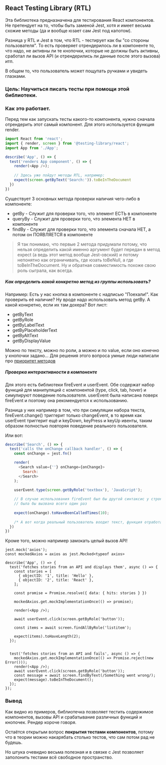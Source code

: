 ## React Testing Library (RTL)

Эта библиотека предназначена для тестирования React компонентов. Не претендует на то, чтобы быть заменой Jest,
хотя и имеет весьма схожие методы (да и вообще юзает сам Jest под капотом).

Разница у RTL и Jest в том, что RTL - тестирует как бы "со стороны пользователя". То есть проверяет 
отрендерилось ли в компоненте то, что надо, не активны ли те кнопочки, которые не должны быть активны,
сработал ли вызов API (и отрендерились ли данные после этого вызова) итп. 

В общем то, что пользователь может пощупать ручками и увидеть глазками.

### Цель: Научиться писать тесты при помощи этой библиотеки.

### Как это работает.

Перед тем как запускать тесты какого-то компонента, нужно сначала отрендерить этот самый компонент.
Для этого используется функция render.

```js
import React from 'react';
import { render, screen } from '@testing-library/react';
import App from './App';

describe('App', () => {
  test('renders App component', () => {
    render(<App />);
    
    // Здесь уже пойдут методы RTL, например:
    expect(screen.getByText('Search:')).toBeInTheDocument
  })
})
```

Существует 3 основных метода проверки наличия чего-либо в компоненте:
- getBy - Служит для проверки того, что элемент ЕСТЬ в компоненте
- queryBy - Служит для проверки того, что элемента НЕТ в компоненте
- findBy - Служит для проверки того, что элемента сначала НЕТ, а потом он ПОЯВЛЯЕТСЯ в компоненте

>Я так понимаю, что первые 2 метода придумали потому, что нельзя определить какой именно аргумент будет 
передан в метод expect (а ведь этот метод вообще Jest-овский) и потому непонятно как ограничивать, где юзать
toBeNull, а где toBeInTheDocument. Ну и обратная совместимость похоже свою роль сыграла, как всегда.

##### Как определить какой конкретно метод из группы использовать?
Например: Есть у нас кнопка в компоненте с надписью "Поехали!". Как проверить её наличие? Ну вроде надо
использовать метод getBy. 
А какой конкретно, если их там дохера? Вот лист:
- getByText
- getByRole
- getByLabelText
- getByPlaceholderText
- getByAltText
- getByDisplayValue

Можно по тексту, можно по роли, а можно и по value, если оно конечно у кнопочки задано...
Для решения этого вопроса умные люди написали про [приоритет методов](https://testing-library.com/docs/queries/about/#priority)

##### Проверка интерактивности в компоненте

Для этого есть библиотеки fireEvent и userEvent.
Обе содержат набор функций для манипуляций с компонентой (type, click, tab, hover) и симулируют поведение 
пользователя. userEvent была написана поверх fireEvent и поэтому она рекомендуется к использованию.

Разница у них например в том, что при симуляции набора текста, fireEvent.change() триггерит только changeEvent, 
в то время как userEvent триггерит ещё и keyDown, keyPress и keyUp ивенты, таким образом полностью повторяя 
поведение реального пользователя.

Или вот:

```js
describe('Search', () => {
  test('calls the onChange callback handler', () => {
    const onChange = jest.fn()

    render(
      <Search value={''} onChange={onChange}>
        Search:
      </Search>
    );

    userEvent.type(screen.getByRole('textbox'), 'JavaScript');
    
    // В случае использования fireEvent был бы другой синтаксис у строки сверху и функция onChange
    // была бы вызвана всего один раз
    
    expect(onChange).toHaveBeenCalledTimes(10);
    
    /* А вот когда реальный пользователь воодит текст, функция отработает 10 раз, по нажатию на каждую клавишу. */
  })
})
```
 Кроме того, можно например замокать целый вызов API!

```tsx
jest.mock('axios');
const mockedAxios = axios as jest.Mocked<typeof axios>

describe('App', () => {
  test('fetches stories from an API and displays them', async () => {
    const stories = [
      { objectID: '1', title: 'Hello' },
      { objectID: '2', title: 'React' },
    ];

    const promise = Promise.resolve({ data: { hits: stories } })

    mockedAxios.get.mockImplementationOnce(() => promise);

    render(<App />);

    await userEvent.click(screen.getByRole('button'));

    const items = await screen.findAllByRole('listitem');

    expect(items).toHaveLength(2);
  });


  test('fetches stories from an API and fails', async () => {
    mockedAxios.get.mockImplementationOnce(() => Promise.reject(new Error()));
    render(<App />);
    await userEvent.click(screen.getByRole('button'));
    const message = await screen.findByText(/Something went wrong/);
    expect(message).toBeInTheDocument();
  });
});
```

### Вывод

Как видно из примеров, библиотечка позволяет тестить содержимое компонентов, вызовы API и срабатывание
различных функций и кнопочек. Рендер короче говоря.

Остаётся открытым вопрос **покрытия тестами компонентов**, потому что в теории можно накарябать столько 
тестов, что сам потом рад не будешь.

Но штука очевидно весьма полезная и в связке с Jest позволяет заполонить тестами всё свободное пространство.



